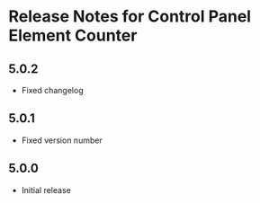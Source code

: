 # Release Notes for Control Panel Element Counter

## 5.0.2
- Fixed changelog

## 5.0.1
- Fixed version number

## 5.0.0
- Initial release
